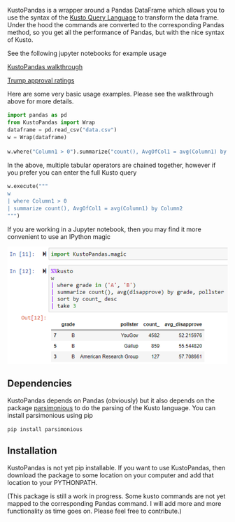 KustoPandas is a wrapper around a Pandas DataFrame which allows you to use the syntax of the 
[Kusto Query Language](https://docs.microsoft.com/en-us/azure/data-explorer/kusto/query/) to transform the data frame.  Under the hood the commands are converted to the corresponding Pandas method, so you get all the performance of Pandas, but with the nice syntax of Kusto.

See the following jupyter notebooks for example usage

[KustoPandas walkthrough](https://github.com/js850/KustoPandas/blob/master/examples/kusto_pandas_walkthrough.ipynb)

[Trump approval ratings](https://github.com/js850/KustoPandas/blob/master/examples/trump_approval_ratings.ipynb)


Here are some very basic usage examples.  Please see the walkthrough above for more details.

```python
import pandas as pd
from KustoPandas import Wrap
dataframe = pd.read_csv("data.csv")
w = Wrap(dataframe)

w.where("Column1 > 0").summarize("count(), AvgOfCol1 = avg(Column1) by Column2")

```

In the above, multiple tabular operators are chained together, however if you prefer you can enter the full Kusto query 

```python
w.execute("""
w
| where Column1 > 0
| summarize count(), AvgOfCol1 = avg(Column1) by Column2
""")
```

If you are working in a Jupyter notebook, then you may find it more convenient to use an IPython magic

![Kusto magic impage](KustoMagic.png)

Dependencies
------------
KustoPandas depends on Pandas (obviously) but it also depends on the package [parsimonious](https://github.com/erikrose/parsimonious) to do the parsing of the Kusto language. You can install parsimonious using pip

`pip install parsimonious`

Installation
------------
KustoPandas is not yet pip installable.  If you want to use KustoPandas, then download the package to some location on your computer and add that location to your PYTHONPATH.


(This package is still a work in progress.  Some kusto commands are not yet mapped to the corresponding Pandas command.  I will add more and more functionality as time goes on.  Please feel free to contribute.)
